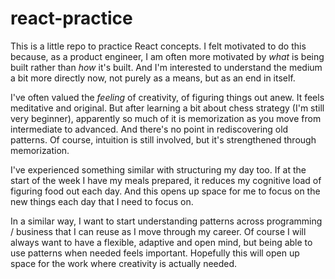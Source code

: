 # react-practice

This is a little repo to practice React concepts. I felt motivated to do this because, as a product engineer, I am often more motivated by _what_ is being built rather than _how_ it's built. And I'm interested to understand the medium a bit more directly now, not purely as a means, but as an end in itself.

I've often valued the _feeling_ of creativity, of figuring things out anew. It feels meditative and original. But after learning a bit about chess strategy (I'm still very beginner), apparently so much of it is memorization as you move from intermediate to advanced. And there's no point in rediscovering old patterns. Of course, intuition is still involved, but it's strengthened through memorization.

I've experienced something similar with structuring my day too. If at the start of the week I have my meals prepared, it reduces my cognitive load of figuring food out each day. And this opens up space for me to focus on the new things each day that I need to focus on.

In a similar way, I want to start understanding patterns across programming / business that I can reuse as I move through my career. Of course I will always want to have a flexible, adaptive and open mind, but being able to use patterns when needed feels important. Hopefully this will open up space for the work where creativity is actually needed.
